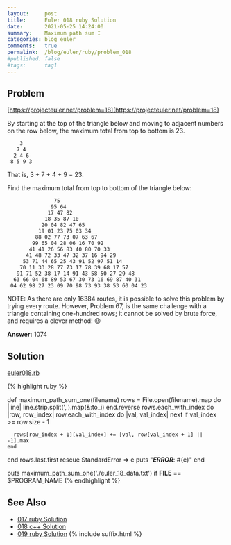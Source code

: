 ```yaml
---
layout:     post
title:      Euler 018 ruby Solution
date:       2021-05-25 14:24:00
summary:    Maximum path sum I
categories: blog euler
comments:   true
permalink:  /blog/euler/ruby/problem_018
#published: false
#tags:      tag1
---
```


## Problem

[https://projecteuler.net/problem=18](https://projecteuler.net/problem=18)

By starting at the top of the triangle below and moving to adjacent numbers
on the row below, the maximum total from top to bottom is 23.

```
    3
   7 4
  2 4 6
 8 5 9 3
```
 That is, 3 + 7 + 4 + 9 = 23.

Find the maximum total from top to bottom of the triangle below:

```
               75
              95 64
             17 47 82
            18 35 87 10
           20 04 82 47 65
          19 01 23 75 03 34
         88 02 77 73 07 63 67
        99 65 04 28 06 16 70 92
       41 41 26 56 83 40 80 70 33
      41 48 72 33 47 32 37 16 94 29
     53 71 44 65 25 43 91 52 97 51 14
    70 11 33 28 77 73 17 78 39 68 17 57
   91 71 52 38 17 14 91 43 58 50 27 29 48
  63 66 04 68 89 53 67 30 73 16 69 87 40 31
 04 62 98 27 23 09 70 98 73 93 38 53 60 04 23
```

NOTE: As there are only 16384 routes, it is possible to solve this problem by trying every route. However, Problem 67, is the same challenge with a triangle containing one-hundred rows; it cannot be solved by brute force, and requires a clever method! :wink:

**Answer:** 1074

## Solution

[euler018.rb](https://gitlab.com/tvarley/euler/blob/master/ruby/lib/euler018.rb)

{% highlight ruby %}

def maximum_path_sum_one(filename)
  rows = File.open(filename).map do |line|
    line.strip.split(',').map(&:to_i)
  end.reverse
  rows.each_with_index do |row, row_index|
    row.each_with_index do |val, val_index|
      next if val_index >= row.size - 1

      rows[row_index + 1][val_index] += [val, row[val_index + 1] || -1].max
    end
  end
  rows.last.first
rescue StandardError => e
  puts "***ERROR***: #{e}"
end

puts maximum_path_sum_one('./euler_18_data.txt') if __FILE__ == $PROGRAM_NAME
{% endhighlight %}

## See Also
* [017 ruby Solution]({{site.baseurl}}/blog/euler/ruby/problem_017)
* [018 c++ Solution]({{site.baseurl}}/blog/euler/cpp/problem_018)
* [019 ruby Solution]({{site.baseurl}}/blog/euler/ruby/problem_019)
{% include suffix.html %}
